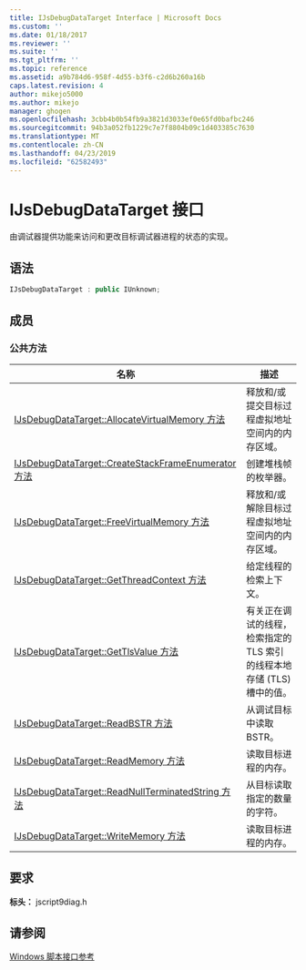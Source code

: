 ```yaml
---
title: IJsDebugDataTarget Interface | Microsoft Docs
ms.custom: ''
ms.date: 01/18/2017
ms.reviewer: ''
ms.suite: ''
ms.tgt_pltfrm: ''
ms.topic: reference
ms.assetid: a9b784d6-958f-4d55-b3f6-c2d6b260a16b
caps.latest.revision: 4
author: mikejo5000
ms.author: mikejo
manager: ghogen
ms.openlocfilehash: 3cbb4b0b54fb9a3821d3033ef0e65fd0bafbc246
ms.sourcegitcommit: 94b3a052fb1229c7e7f8804b09c1d403385c7630
ms.translationtype: MT
ms.contentlocale: zh-CN
ms.lasthandoff: 04/23/2019
ms.locfileid: "62582493"
---
```

# <a name="ijsdebugdatatarget-interface"></a>IJsDebugDataTarget 接口
由调试器提供功能来访问和更改目标调试器进程的状态的实现。  
  
## <a name="syntax"></a>语法  
  
```cpp
IJsDebugDataTarget : public IUnknown;  
```  
  
## <a name="members"></a>成员  
  
### <a name="public-methods"></a>公共方法  
  
|名称|描述|  
|----------|-----------------|  
|[IJsDebugDataTarget::AllocateVirtualMemory 方法](../../winscript/reference/ijsdebugdatatarget-allocatevirtualmemory-method.md)|释放和/或提交目标过程虚拟地址空间内的内存区域。|  
|[IJsDebugDataTarget::CreateStackFrameEnumerator 方法](../../winscript/reference/ijsdebugdatatarget-createstackframeenumerator-method.md)|创建堆栈帧的枚举器。|  
|[IJsDebugDataTarget::FreeVirtualMemory 方法](../../winscript/reference/ijsdebugdatatarget-freevirtualmemory-method.md)|释放和/或解除目标过程虚拟地址空间内的内存区域。|  
|[IJsDebugDataTarget::GetThreadContext 方法](../../winscript/reference/ijsdebugdatatarget-getthreadcontext-method.md)|给定线程的检索上下文。|  
|[IJsDebugDataTarget::GetTlsValue 方法](../../winscript/reference/ijsdebugdatatarget-gettlsvalue-method.md)|有关正在调试的线程，检索指定的 TLS 索引的线程本地存储 (TLS) 槽中的值。|  
|[IJsDebugDataTarget::ReadBSTR 方法](../../winscript/reference/ijsdebugdatatarget-readbstr-method.md)|从调试目标中读取 BSTR。|  
|[IJsDebugDataTarget::ReadMemory 方法](../../winscript/reference/ijsdebugdatatarget-readmemory-method.md)|读取目标进程的内存。|  
|[IJsDebugDataTarget::ReadNullTerminatedString 方法](../../winscript/reference/ijsdebugdatatarget-readnullterminatedstring-method.md)|从目标读取指定的数量的字符。|  
|[IJsDebugDataTarget::WriteMemory 方法](../../winscript/reference/ijsdebugdatatarget-writememory-method.md)|读取目标进程的内存。|  
  
## <a name="requirements"></a>要求  
 **标头：** jscript9diag.h  
  
## <a name="see-also"></a>请参阅  
 [Windows 脚本接口参考](../../winscript/reference/windows-script-interfaces-reference.md)